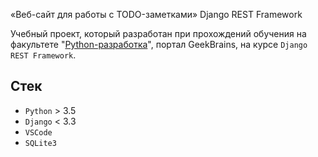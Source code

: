 «Веб-сайт для работы с TODO-заметками» Django REST Framework

Учебный проект, который разработан при прохождений обучения на факультете "[Python-разработка](https://gb.ru/geek_university/python)", портал GeekBrains, на курсе `Django REST Framework`.

## Стек

* `Python` > 3.5
* `Django` < 3.3
* `VSCode`
* `SQLite3`
